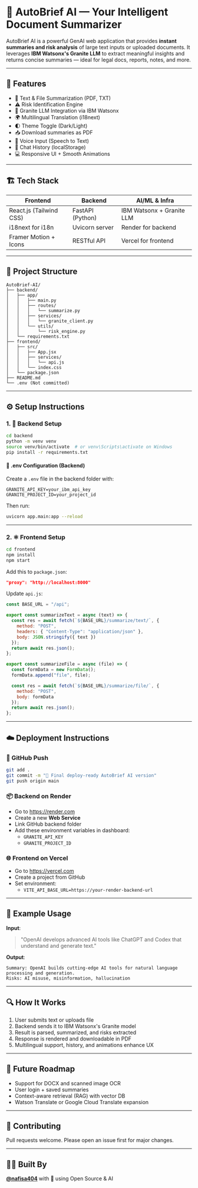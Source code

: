 # 🧠 AutoBrief AI — Your Intelligent Document Summarizer

AutoBrief AI is a powerful GenAI web application that provides **instant summaries and risk analysis** of large text inputs or uploaded documents. It leverages **IBM Watsonx's Granite LLM** to extract meaningful insights and returns concise summaries — ideal for legal docs, reports, notes, and more.

---

## 🚀 Features

- 📝 Text & File Summarization (PDF, TXT)
- ⚠️ Risk Identification Engine
- 🧠 Granite LLM Integration via IBM Watsonx
- 🌍 Multilingual Translation (i18next)
- 🌓 Theme Toggle (Dark/Light)
- 📥 Download summaries as PDF
- 🎤 Voice Input (Speech to Text)
- 💬 Chat History (localStorage)
- 💻 Responsive UI + Smooth Animations

---

## 🏗️ Tech Stack

| Frontend        | Backend        | AI/ML & Infra      |
|-----------------|----------------|--------------------|
| React.js (Tailwind CSS) | FastAPI (Python) | IBM Watsonx + Granite LLM |
| i18next for i18n | Uvicorn server | Render for backend |
| Framer Motion + Icons | RESTful API | Vercel for frontend |

---

## 📁 Project Structure

```
AutoBrief-AI/
├── backend/
│   ├── app/
│   │   ├── main.py
│   │   ├── routes/
│   │   │   └── summarize.py
│   │   ├── services/
│   │   │   └── granite_client.py
│   │   └── utils/
│   │       └── risk_engine.py
│   └── requirements.txt
├── frontend/
│   ├── src/
│   │   ├── App.jsx
│   │   ├── services/
│   │   │   └── api.js
│   │   └── index.css
│   └── package.json
├── README.md
└── .env (Not committed)
```

---

## ⚙️ Setup Instructions

### 1. 🐍 Backend Setup

```bash
cd backend
python -m venv venv
source venv/bin/activate  # or venv\Scripts\activate on Windows
pip install -r requirements.txt
```

#### 🔐 .env Configuration (Backend)

Create a `.env` file in the backend folder with:

```
GRANITE_API_KEY=your_ibm_api_key
GRANITE_PROJECT_ID=your_project_id
```

Then run:

```bash
uvicorn app.main:app --reload
```

---

### 2. ⚛️ Frontend Setup

```bash
cd frontend
npm install
npm start
```

Add this to `package.json`:

```json
"proxy": "http://localhost:8000"
```

Update `api.js`:

```js
const BASE_URL = "/api";

export const summarizeText = async (text) => {
  const res = await fetch(`${BASE_URL}/summarize/text/`, {
    method: "POST",
    headers: { "Content-Type": "application/json" },
    body: JSON.stringify({ text })
  });
  return await res.json();
};

export const summarizeFile = async (file) => {
  const formData = new FormData();
  formData.append("file", file);

  const res = await fetch(`${BASE_URL}/summarize/file/`, {
    method: "POST",
    body: formData
  });
  return await res.json();
};
```

---

## ☁️ Deployment Instructions

### 🔁 GitHub Push

```bash
git add .
git commit -m "🚀 Final deploy-ready AutoBrief AI version"
git push origin main
```

### 📦 Backend on Render

- Go to https://render.com
- Create a new **Web Service**
- Link GitHub backend folder
- Add these environment variables in dashboard:
  - `GRANITE_API_KEY`
  - `GRANITE_PROJECT_ID`

### 🌐 Frontend on Vercel

- Go to https://vercel.com
- Create a project from GitHub
- Set environment:
  - `VITE_API_BASE_URL=https://your-render-backend-url`

---

## 🧪 Example Usage

**Input**:  
> "OpenAI develops advanced AI tools like ChatGPT and Codex that understand and generate text."

**Output**:  
```
Summary: OpenAI builds cutting-edge AI tools for natural language processing and generation.
Risks: AI misuse, misinformation, hallucination
```

---

## 🔍 How It Works

1. User submits text or uploads file
2. Backend sends it to IBM Watsonx's Granite model
3. Result is parsed, summarized, and risks extracted
4. Response is rendered and downloadable in PDF
5. Multilingual support, history, and animations enhance UX

---

## 🔮 Future Roadmap

- Support for DOCX and scanned image OCR
- User login + saved summaries
- Context-aware retrieval (RAG) with vector DB
- Watson Translate or Google Cloud Translate expansion

---

## 🙌 Contributing

Pull requests welcome. Please open an issue first for major changes.

---

## 👩‍💻 Built By

**[@nafisa404](https://github.com/nafisa404)** with 💙 using Open Source & AI
